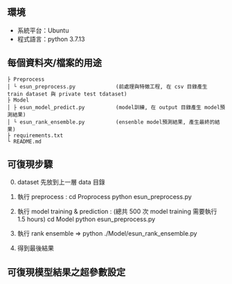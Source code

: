 ## 環境
* 系統平台：Ubuntu
* 程式語言：python 3.7.13

## 每個資料夾/檔案的用途
```
├ Preprocess
│ └ esun_preprocess.py             (前處理與特徵工程, 在 csv 目錄產生 train dataset 與 private test tdataset)
├ Model
│ ├ esun_model_predict.py          (model訓練, 在 output 目錄產生 model預測結果)
│ └ esun_rank_ensemble.py          (ensenble model預測結果, 產生最終的結果)
├ requirements.txt
└ README.md
```

## 可復現步驟
0. dataset 先放到上一層 data 目錄

1. 執行 preprocess :
   cd Proprocess
   python esun_preprocess.py
   
2. 執行 model training & prediction : (總共 500 次 model training 需要執行 1.5 hours)
   cd Model
   python esun_preprocess.py

3. 執行 rank ensemble => python ./Model/esun_rank_ensemble.py

4. 得到最後結果 


## 可復現模型結果之超參數設定
